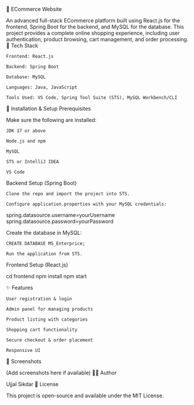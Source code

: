 🛒 ECommerce Website

An advanced full-stack ECommerce platform built using React.js for the frontend, Spring Boot for the backend, and MySQL for the database. This project provides a complete online shopping experience, including user authentication, product browsing, cart management, and order processing.
🚀 Tech Stack

    Frontend: React.js

    Backend: Spring Boot

    Database: MySQL

    Languages: Java, JavaScript

    Tools Used: VS Code, Spring Tool Suite (STS), MySQL Workbench/CLI

🧰 Installation & Setup
Prerequisites

Make sure the following are installed:

    JDK 17 or above

    Node.js and npm

    MySQL

    STS or IntelliJ IDEA

    VS Code

Backend Setup (Spring Boot)

    Clone the repo and import the project into STS.

    Configure application.properties with your MySQL credentials:

spring.datasource.username=yourUsername
spring.datasource.password=yourPassword

Create the database in MySQL:

    CREATE DATABASE MS_Enterprice;

    Run the application from STS.

Frontend Setup (React.js)

cd frontend
npm install
npm start

✨ Features

    User registration & login

    Admin panel for managing products

    Product listing with categories

    Shopping cart functionality

    Secure checkout & order placement

    Responsive UI

📸 Screenshots

(Add screenshots here if available)
👨‍💻 Author

Ujjal Sikdar
📄 License

This project is open-source and available under the MIT License.
